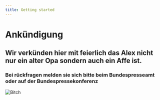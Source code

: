 ```yaml
---
title: Getting started
---
```


# Ankündigung

## Wir verkünden hier mit feierlich das Alex nicht nur ein alter Opa sondern auch ein Affe ist.

### Bei rückfragen melden sie sich bitte beim Bundespresseamt oder auf der Bundespressekonferenz

![Bitch](https://lh3.googleusercontent.com/pw/ACtC-3eGhMbGoecOq-d_Y8-nkyQ-HdZSHkXNspENln3fS5KQW5qJbKCBhx-68WejcWSUKuCt3fbmEVQKr_geIGoAQcjz6fGQnplIJ8eDA6YToy7_0aOOVuq2X7cxeZpFpkVXgqk8MshsBdLMsNoMoXCldEsg1w=w1080-h1350-no?authuser=0)
